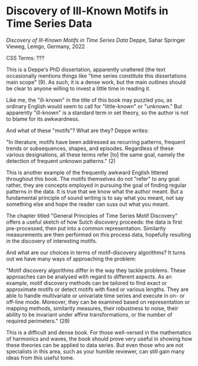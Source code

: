 # Discovery of Ill-Known Motifs in Time Series Data

*Discovery of Ill-Known Motifs in Time Series Data*
Deppe, Sahar
Springer Vieweg, Lemgo, Germany, 2022

CSS Terms: ???


This is a Deppe's PhD dissertation, apparently unaltered (the text occasionally
mentions things like "time series constitute this dissertations main scope"
(9). As such, it is a dense work, but the main outlines should be clear to
anyone willing to invest a little time in reading it.

Like me, the "ill-known" in the title of this book may puzzled you, as ordinary
English would seem to call for "little-known" or "unknown." But apparently
"ill-known" is a standard term in set theory, so the author is not to blame for
its awkwardness.

And what of these "motifs"? What are they? Deppe writes:

"In literature, motifs have been addressed as recurring patterns, frequent
trends or subsequences, shapes, and episodes. Regardless of these various
designations, all these terms refer [to] the same goal, namely the detection of
frequent unknown patterns." (2)

This is another example of the frequently awkward English littered throughout
this book. The motifs themselves do not "refer" to any goal: rather, they are
concepts employed in pursuing the goal of finding regular patterns in the data.
It is true that we know what the author meant. But a fundamental principle of
sound writing is to say what you meant, not say something else and hope the
reader can suss out what you meant.

The chapter titled "General Principles of Time Series Motif Discovery" offers a
useful sketch of how Sutch discovery proceeds: the data is first pre-processed,
then put into a common representation. Similarity measurements are then
performed on this process data, hopefully resulting in the discovery of
interesting motifs.

And what are our choices in terms of motif-discovery algorithms? It turns out
we have many ways of approaching the problem:

"Motif discovery algorithms differ in the way they tackle problems. These
approaches can be analysed with regard to different aspects. As an example,
motif discovery methods can be tailored to find exact or approximate motifs or
detect motifs with fixed or various lengths. They are able to handle
multivariate or univariate time series and execute in on- or off-line mode.
Moreover, they can be examined based on representation or mapping methods,
similarity measures, their robustness to noise, their ability to be invariant
under affine transformations, or the number of required perimeters." (29)


This is a difficult and dense book. For those well-versed in the mathematics of
harmonics and waves, the book should prove very useful in showing how these
theories can be applied to data series. But even those who are not specialists
in this area, such as your humble reviewer, can still gain many ideas from this
useful tome.

